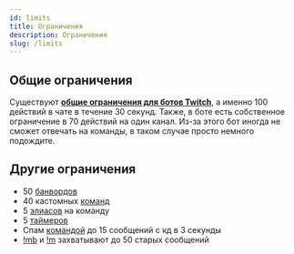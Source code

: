 ```yaml
---
id: limits
title: Ограничения
description: Ограничения
slug: /limits
---
```


## Общие ограничения

Существуют **[общие ограничения для ботов Twitch](https://dev.twitch.tv/docs/irc#:~:text=The%20bot%20is%20limited%20to,messages%20per%2030%20second%20limit)**, а именно 100 действий в чате в течение 30 секунд. Также, в боте есть собственное ограничение в 70 действий на один канал. Из-за этого бот иногда не сможет отвечать на команды, в таком случае просто немного подождите.

## Другие ограничения

- 50 [банвордов](features/banwords)
- 40 кастомных [команд](features/links)
- 5 [элиасов](features/links#элиасы) на команду
- 5 [таймеров](features/timers)
- Спам [командой](features/links) до 15 сообщений с кд в 3 секунды
- [!mb](features/massban#бан-по-фразе) и [!m](features/massban#мут-по-фразе) захватывают до 50 старых сообщений